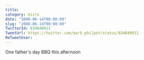 ```yaml
---
title: 
category: micro
date: "2008-06-14T00:00:00"
slug: "2008-06-14T00:00:00"
TwitterId: 834840911
TweetUrl: https://twitter.com/mark_philpot/status/834840911
ReTweetUser: 
---
```


One father's day BBQ this afternoon